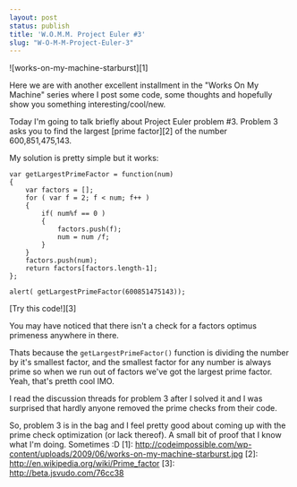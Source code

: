 ```yaml
---
layout: post
status: publish
title: 'W.O.M.M. Project Euler #3'
slug: "W-O-M-M-Project-Euler-3"
---
```

![works-on-my-machine-starburst][1] 

Here we are with another excellent installment in the "Works On My Machine" series where I post some code, some thoughts and hopefully show you something interesting/cool/new.

Today I'm going to talk briefly about Project Euler problem #3. Problem 3 asks you to find the largest [prime factor][2]  of the number 600,851,475,143.

My solution is pretty simple but it works:
    
    var getLargestPrimeFactor = function(num)
    {
        var factors = [];
        for ( var f = 2; f < num; f++ )
        {
            if( num%f == 0 )
            {
                factors.push(f);
                num = num /f;
            }
        }
        factors.push(num);
        return factors[factors.length-1];
    };
    
    alert( getLargestPrimeFactor(600851475143));
    

[Try this code!][3] 

You may have noticed that there isn't a check for a factors optimus primeness anywhere in there.

Thats because the `getLargestPrimeFactor()` function is dividing the number by it's smallest factor, and the smallest factor for any number is always prime so when we run out of factors we've got the largest prime factor. Yeah, that's pretth cool IMO.

I read the discussion threads for problem 3 after I solved it and I was surprised that hardly anyone removed the prime checks from their code.

So, problem 3 is in the bag and I feel pretty good about coming up with the prime check optimization (or lack thereof). A small bit of proof that I know what I'm doing. Sometimes :D
  [1]: http://codeimpossible.com/wp-content/uploads/2009/06/works-on-my-machine-starburst.jpg
  [2]: http://en.wikipedia.org/wiki/Prime_factor
  [3]: http://beta.jsvudo.com/76cc38
